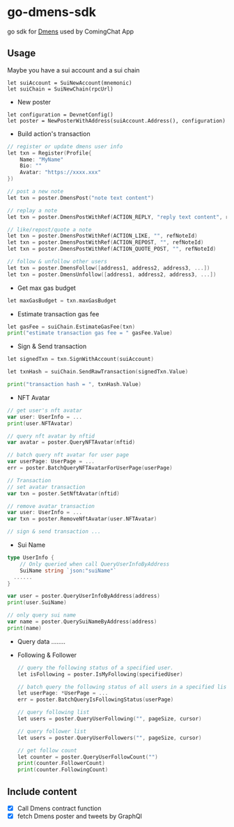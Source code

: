 # go-dmens-sdk

go sdk for [Dmens](https://github.com/coming-chat/Dmens) used by ComingChat App

## Usage

Maybe you have a sui account and a sui chain
```
let suiAccount = SuiNewAccount(mnemonic)
let suiChain = SuiNewChain(rpcUrl)
```

* New poster
```
let configuration = DevnetConfig()
let poster = NewPosterWithAddress(suiAccount.Address(), configuration)
```

* Build action's transaction

```go
// register or update dmens user info
let txn = Register(Profile{
    Name: "MyName"
	Bio: ""
	Avatar: "https://xxxx.xxx"
})

// post a new note
let txn = poster.DmensPost("note text content")

// replay a note
let txn = poster.DmensPostWithRef(ACTION_REPLY, "reply text content", refNoteId)

// like/repost/quote a note
let txn = poster.DmensPostWithRef(ACTION_LIKE, "", refNoteId)
let txn = poster.DmensPostWithRef(ACTION_REPOST, "", refNoteId)
let txn = poster.DmensPostWithRef(ACTION_QUOTE_POST, "", refNoteId)

// follow & unfollow other users
let txn = poster.DmensFollow([address1, address2, address3, ...])
let txn = poster.DmensUnfollow([address1, address2, address3, ...])
```

* Get max gas budget
```go
let maxGasBudget = txn.maxGasBudget
```


* Estimate transaction gas fee
```go
let gasFee = suiChain.EstimateGasFee(txn)
print("estimate transaction gas fee = " gasFee.Value)
```

* Sign & Send transaction
```go
let signedTxn = txn.SignWithAccount(suiAccount)

let txnHash = suiChain.SendRawTransaction(signedTxn.Value)

print("transaction hash = ", txnHash.Value)

```

* NFT Avatar
```go
// get user's nft avatar
var user: UserInfo = ...
print(user.NFTAvatar)

// query nft avatar by nftid
var avatar = poster.QueryNFTAvatar(nftid)

// batch query nft avatar for user page
var userPage: UserPage = ...
err = poster.BatchQueryNFTAvatarForUserPage(userPage)

// Transaction
// set avatar transaction
var txn = poster.SetNftAvatar(nftid)

// remove avatar transaction
var user: UserInfo = ...
var txn = poster.RemoveNftAvatar(user.NFTAvatar)

// sign & send transaction ...

```

* Sui Name

```go
type UserInfo {
	// Only queried when call QueryUserInfoByAddress
	SuiName string `json:"suiName"`
  ......
}

var user = poster.QueryUserInfoByAddress(address)
print(user.SuiName)

// only query sui name
var name = poster.QuerySuiNameByAddress(address)
print(name)
```



* Query data
  ........

* Following & Follower

  ```go
  // query the following status of a specified user.
  let isFollowing = poster.IsMyFollowing(specifiedUser)
  
  // batch query the following status of all users in a specified list.
  let userPage: *UserPage = ...
  err = poster.BatchQueryIsFollowingStatus(userPage)
  
  // query following list
  let users = poster.QueryUserFollowing("", pageSize, cursor)
  
  // query follower list
  let users = poster.QueryUserFollowers("", pageSize, cursor)
  
  // get follow count
  let counter = poster.QueryUserFollowCount("")
  print(counter.FollowerCount)
  print(counter.FollowingCount)
  ```



## Include content

- [x] Call Dmens contract function
- [x] fetch Dmens poster and tweets by GraphQl